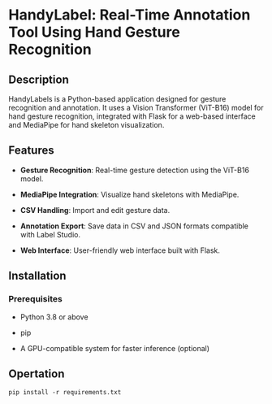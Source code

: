 # HandyLabel: Real-Time Annotation Tool Using Hand Gesture Recognition
 
## Description

HandyLabels is a Python-based application designed for gesture recognition and annotation. It uses a Vision Transformer (ViT-B16) model for hand gesture recognition, integrated with Flask for a web-based interface and MediaPipe for hand skeleton visualization.
 
## Features

- **Gesture Recognition**: Real-time gesture detection using the ViT-B16 model.

- **MediaPipe Integration**: Visualize hand skeletons with MediaPipe.

- **CSV Handling**: Import and edit gesture data.

- **Annotation Export**: Save data in CSV and JSON formats compatible with Label Studio.

- **Web Interface**: User-friendly web interface built with Flask.
 
## Installation

### Prerequisites

- Python 3.8 or above

- pip

- A GPU-compatible system for faster inference (optional)
 
## Opertation 
 
```
pip install -r requirements.txt
```
 
